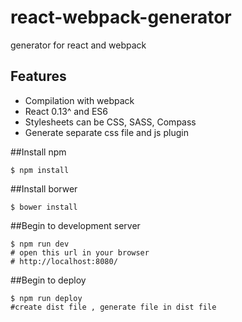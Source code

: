 # react-webpack-generator
generator for react and webpack

## Features

* Compilation with webpack
* React 0.13^ and ES6
* Stylesheets can be CSS, SASS, Compass
* Generate separate css file and js plugin

##Install npm

``` text
$ npm install
```
##Install borwer

``` text
$ bower install
```
##Begin to development server

``` text
$ npm run dev
# open this url in your browser
# http://localhost:8080/
```
##Begin to deploy

``` text
$ npm run deploy
#create dist file , generate file in dist file
```
